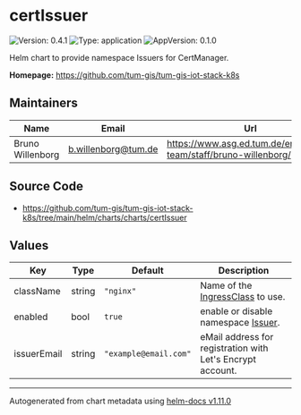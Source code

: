 # certIssuer

![Version: 0.4.1](https://img.shields.io/badge/Version-0.4.1-informational?style=flat-square) ![Type: application](https://img.shields.io/badge/Type-application-informational?style=flat-square) ![AppVersion: 0.1.0](https://img.shields.io/badge/AppVersion-0.1.0-informational?style=flat-square)

Helm chart to provide namespace Issuers for CertManager.

**Homepage:** <https://github.com/tum-gis/tum-gis-iot-stack-k8s>

## Maintainers

| Name | Email | Url |
| ---- | ------ | --- |
| Bruno Willenborg | <b.willenborg@tum.de> | <https://www.asg.ed.tum.de/en/gis/our-team/staff/bruno-willenborg/> |

## Source Code

* <https://github.com/tum-gis/tum-gis-iot-stack-k8s/tree/main/helm/charts/charts/certIssuer>

## Values

| Key | Type | Default | Description |
|-----|------|---------|-------------|
| className | string | `"nginx"` | Name of the [IngressClass](https://kubernetes.io/docs/concepts/services-networking/ingress/#ingress-class) to use. |
| enabled | bool | `true` | enable or disable namespace [Issuer](https://cert-manager.io/docs/concepts/issuer/). |
| issuerEmail | string | `"example@email.com"` | eMail address for registration with Let's Encrypt account. |

----------------------------------------------
Autogenerated from chart metadata using [helm-docs v1.11.0](https://github.com/norwoodj/helm-docs/releases/v1.11.0)
